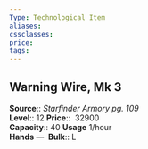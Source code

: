```yaml
---
Type: Technological Item
aliases:
cssclasses:
price: 
tags:
---
```

## Warning Wire, Mk 3

**Source**:: _Starfinder Armory pg. 109_  
**Level**:: 12
**Price**::  32900  
**Capacity**:: 40 **Usage** 1/hour  
**Hands** — 
**Bulk**:: L